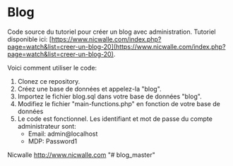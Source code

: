 # Blog
Code source du tutoriel pour créer un blog avec administration. Tutoriel disponible ici: [https://www.nicwalle.com/index.php?page=watch&list=creer-un-blog-20](https://www.nicwalle.com/index.php?page=watch&list=creer-un-blog-20).

Voici comment utiliser le code:
1) Clonez ce repository.
2) Créez une base de données et appelez-la "blog".
3) Importez le fichier blog.sql dans votre base de données "blog".
4) Modifiez le fichier "main-functions.php" en fonction de votre base de données
5) Le code est fonctionnel. Les identifiant et mot de passe du compte administrateur sont:
	* Email: admin@localhost
	* MDP: Password1

Nicwalle
http://www.nicwalle.com
"# blog_master" 
